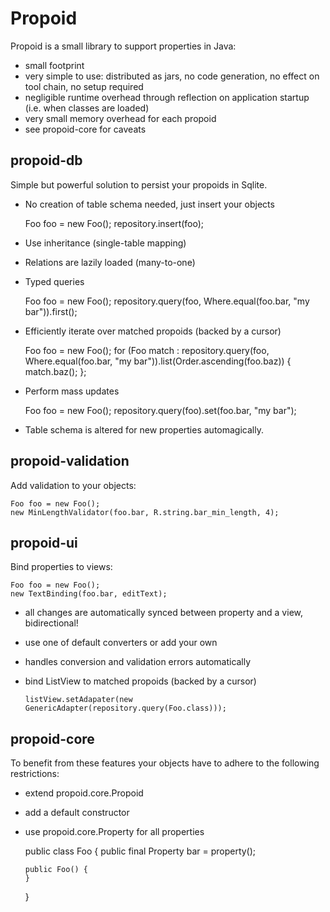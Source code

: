 Propoid
=======

Propoid is a small library to support properties in Java:

- small footprint
- very simple to use: distributed as jars, no code generation, no effect on tool chain, no setup required
- negligible runtime overhead through reflection on application startup (i.e. when classes are loaded)
- very small memory overhead for each propoid
- see propoid-core for caveats

propoid-db
----------

Simple but powerful solution to persist your propoids in Sqlite.

- No creation of table schema needed, just insert your objects

    Foo foo = new Foo();
    repository.insert(foo);

- Use inheritance (single-table mapping)
- Relations are lazily loaded (many-to-one)
- Typed queries

    Foo foo = new Foo();
    repository.query(foo, Where.equal(foo.bar, "my bar")).first();

- Efficiently iterate over matched propoids (backed by a cursor)

    Foo foo = new Foo();
    for (Foo match : repository.query(foo, Where.equal(foo.bar, "my bar")).list(Order.ascending(foo.baz)) {
        match.baz();
    };

- Perform mass updates

    Foo foo = new Foo();
    repository.query(foo).set(foo.bar, "my bar");

- Table schema is altered for new properties automagically.

propoid-validation
------------------

Add validation to your objects:

    Foo foo = new Foo();
    new MinLengthValidator(foo.bar, R.string.bar_min_length, 4);

propoid-ui
----------

Bind properties to views:

    Foo foo = new Foo();
    new TextBinding(foo.bar, editText);

- all changes are automatically synced between property and a view, bidirectional!
- use one of default converters or add your own
- handles conversion and validation errors automatically
- bind ListView to matched propoids (backed by a cursor)

      listView.setAdapater(new GenericAdapter(repository.query(Foo.class)));

propoid-core
------------

To benefit from these features your objects have to adhere to the following restrictions:

- extend propoid.core.Propoid
- add a default constructor
- use propoid.core.Property for all properties

    public class Foo {
      public final Property bar = property();

      public Foo() {
      }
    }

